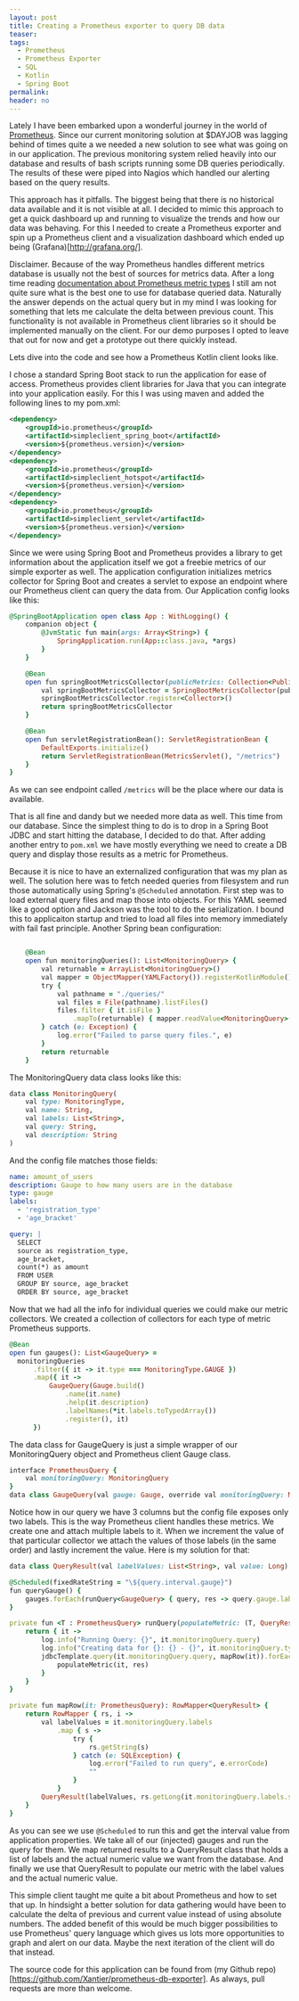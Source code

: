 ```yaml
---
layout: post
title: Creating a Prometheus exporter to query DB data
teaser:
tags:
  - Prometheus
  - Prometheus Exporter
  - SQL
  - Kotlin
  - Spring Boot
permalink:
header: no
---
```


Lately I have been embarked upon a wonderful journey in the world of [Prometheus](https://prometheus.io/). Since our current monitoring solution at $DAYJOB was lagging behind of times quite a we needed a new solution to see what was going on in our application. The previous monitoring system relied heavily into our database and results of bash scripts running some DB queries periodically. The results of these were piped into Nagios which handled our alerting based on the query results.

This approach has it pitfalls. The biggest being that there is no historical data available and it is not visible at all. I decided to mimic this approach to get a quick dashboard up and running to visualize the trends and how our data was behaving. For this I needed to create a Prometheus exporter and spin up a Prometheus client and a visualization dashboard which ended up being (Grafana)[http://grafana.org/].

Disclaimer.
Because of the way Prometheus handles different metrics database is usually not the best of sources for metrics data. After a long time reading [documentation about Prometheus metric types](https://prometheus.io/docs/concepts/metric_types/) I still am not quite sure what is the best one to use for database queried data. Naturally the answer depends on the actual query but in my mind I was looking for something that lets me calculate the delta between previous count. This functionality is not available in Prometheus client libraries so it should be implemented manually on the client. For our demo purposes I opted to leave that out for now and get a prototype out there quickly instead.

Lets dive into the code and see how a Prometheus Kotlin client looks like.

I chose a standard Spring Boot stack to run the application for ease of access. Prometheus provides client libraries for Java that you can integrate into your application easily. For this I was using maven and added the following lines to my pom.xml:

```xml
<dependency>
    <groupId>io.prometheus</groupId>
    <artifactId>simpleclient_spring_boot</artifactId>
    <version>${prometheus.version}</version>
</dependency>
<dependency>
    <groupId>io.prometheus</groupId>
    <artifactId>simpleclient_hotspot</artifactId>
    <version>${prometheus.version}</version>
</dependency>
<dependency>
    <groupId>io.prometheus</groupId>
    <artifactId>simpleclient_servlet</artifactId>
    <version>${prometheus.version}</version>
</dependency>
```

Since we were using Spring Boot and Prometheus provides a library to get information about the application itself we got a freebie metrics of our simple exporter as well. The application configuration initializes metrics collector for Spring Boot and creates a servlet to expose an endpoint where our Prometheus client can query the data from. Our Application config looks like this:

```ruby
@SpringBootApplication open class App : WithLogging() {
    companion object {
        @JvmStatic fun main(args: Array<String>) {
            SpringApplication.run(App::class.java, *args)
        }
    }

    @Bean
    open fun springBootMetricsCollector(publicMetrics: Collection<PublicMetrics>): SpringBootMetricsCollector {
        val springBootMetricsCollector = SpringBootMetricsCollector(publicMetrics)
        springBootMetricsCollector.register<Collector>()
        return springBootMetricsCollector
    }

    @Bean
    open fun servletRegistrationBean(): ServletRegistrationBean {
        DefaultExports.initialize()
        return ServletRegistrationBean(MetricsServlet(), "/metrics")
    }
}
```

As we can see endpoint called `/metrics` will be the place where our data is available.

That is all fine and dandy but we needed more data as well. This time from our database. Since the simplest thing to do is to drop in a Spring Boot JDBC and start hitting the database, I decided to do that. After adding another entry to `pom.xml` we have mostly everything we need to create a DB query and display those results as a metric for Prometheus.

Because it is nice to have an externalized configuration that was my plan as well. The solution here was to fetch needed queries from filesystem and run those automatically using Spring's `@Scheduled` annotation. First step was to load external query files and map those into objects. For this YAML seemed like a good option and Jackson was the tool to do the serialization. I bound this to applicaiton startup and tried to load all files into memory immediately with fail fast principle. Another Spring bean configuration:

```ruby

    @Bean
    open fun monitoringQueries(): List<MonitoringQuery> {
        val returnable = ArrayList<MonitoringQuery>()
        val mapper = ObjectMapper(YAMLFactory()).registerKotlinModule()
        try {
            val pathname = "./queries/"
            val files = File(pathname).listFiles()
            files.filter { it.isFile }
                .mapTo(returnable) { mapper.readValue<MonitoringQuery>(File(pathname + it.name)) }
        } catch (e: Exception) {
            log.error("Failed to parse query files.", e)
        }
        return returnable
    }
```

The MonitoringQuery data class looks like this:

```ruby
data class MonitoringQuery(
    val type: MonitoringType,
    val name: String,
    val labels: List<String>,
    val query: String,
    val description: String
)
```
And the config file matches those fields:

```YAML
name: amount_of_users
description: Gauge to how many users are in the database
type: gauge
labels:
  - 'registration_type'
  - 'age_bracket'

query: |
  SELECT
  source as registration_type,
  age_bracket,
  count(*) as amount
  FROM USER
  GROUP BY source, age_bracket
  ORDER BY source, age_bracket

```


Now that we had all the info for individual queries we could make our metric collectors. We created a collection of collectors for each type of metric Prometheus supports.

```ruby
@Bean
open fun gauges(): List<GaugeQuery> =
  monitoringQueries
      .filter({ it -> it.type === MonitoringType.GAUGE })
      .map({ it ->
          GaugeQuery(Gauge.build()
              .name(it.name)
              .help(it.description)
              .labelNames(*it.labels.toTypedArray())
              .register(), it)
      })
```

The data class for GaugeQuery is just a simple wrapper of our MonitoringQuery object and Prometheus client Gauge class.

```ruby
interface PrometheusQuery {
    val monitoringQuery: MonitoringQuery
}
data class GaugeQuery(val gauge: Gauge, override val monitoringQuery: MonitoringQuery) : PrometheusQuery
```

Notice how in our query we have 3 columns but the config file exposes only two labels. This is the way Prometheus client handles these metrics. We create one and attach multiple labels to it. When we increment the value of that particular collector we attach the values of those labels (in the same order) and lastly increment the value. Here is my solution for that:

```ruby
data class QueryResult(val labelValues: List<String>, val value: Long)

@Scheduled(fixedRateString = "\${query.interval.gauge}")
fun queryGauge() {
    gauges.forEach(runQuery<GaugeQuery> { query, res -> query.gauge.labels(*res.labelValues.toTypedArray()).inc(res.value.toDouble()) })
}

private fun <T : PrometheusQuery> runQuery(populateMetric: (T, QueryResult) -> Unit): (T) -> Unit {
    return { it ->
        log.info("Running Query: {}", it.monitoringQuery.query)
        log.info("Creating data for {}: {} - {}", it.monitoringQuery.type, it.monitoringQuery.name, it.monitoringQuery.description)
        jdbcTemplate.query(it.monitoringQuery.query, mapRow(it)).forEach { res ->
            populateMetric(it, res)
        }
    }
}

private fun mapRow(it: PrometheusQuery): RowMapper<QueryResult> {
    return RowMapper { rs, i ->
        val labelValues = it.monitoringQuery.labels
            .map { s ->
                try {
                    rs.getString(s)
                } catch (e: SQLException) {
                    log.error("Failed to run query", e.errorCode)
                    ""
                }
            }
        QueryResult(labelValues, rs.getLong(it.monitoringQuery.labels.size + 1))
    }
}
```

As you can see we use `@Scheduled` to run this and get the interval value from application properties.  We take all of our (injected) gauges and run the query for them. We map returned results to a QueryResult class that holds a list of labels and the actual numeric value we want from the database. And finally we use that QueryResult to populate our metric with the label values and the actual numeric value.

This simple client taught me quite a bit about Prometheus and how to set that up. In hindsight a better solution for data gathering would have been to calculate the delta of previous and current value instead of using absolute numbers. The added benefit of this would be much bigger possibilities to use Prometheus' query language which gives us lots more opportunities to graph and alert on our data. Maybe the next iteration of the client will do that instead.

The source code for this application can be found from (my Github repo)[https://github.com/Xantier/prometheus-db-exporter]. As always, pull requests are more than welcome.
